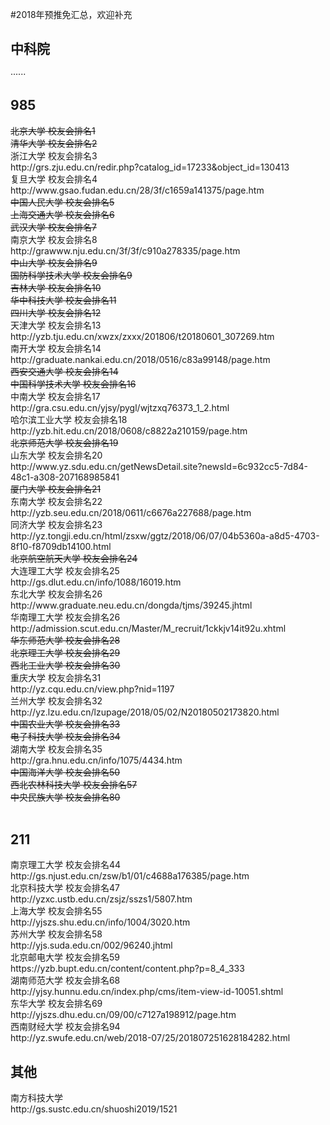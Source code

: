 #2018年预推免汇总，欢迎补充<br/>
<h2>中科院</h2>
······
<h2>985</h2>
<s>北京大学 校友会排名1</s><br/>
<s>清华大学 校友会排名2</s><br/>
浙江大学 校友会排名3<br/>
http://grs.zju.edu.cn/redir.php?catalog_id=17233&object_id=130413<br/>
复旦大学 校友会排名4<br/>
http://www.gsao.fudan.edu.cn/28/3f/c1659a141375/page.htm<br/>
<s>中国人民大学 校友会排名5</s><br/>
<s>上海交通大学 校友会排名6</s><br/>
<s>武汉大学 校友会排名7</s><br/>
南京大学 校友会排名8<br/>
http://grawww.nju.edu.cn/3f/3f/c910a278335/page.htm<br/>
<s>中山大学 校友会排名9</s><br/>
<s>国防科学技术大学 校友会排名9</s><br/>
<s>吉林大学 校友会排名10</s><br/>
<s>华中科技大学 校友会排名11</s><br/>
<s>四川大学 校友会排名12</s><br/>
天津大学 校友会排名13<br/>
http://yzb.tju.edu.cn/xwzx/zxxx/201806/t20180601_307269.htm<br/>
南开大学 校友会排名14<br/>
http://graduate.nankai.edu.cn/2018/0516/c83a99148/page.htm<br/>
<s>西安交通大学 校友会排名14</s><br/>
<s>中国科学技术大学 校友会排名16</s><br/>
中南大学 校友会排名17<br/>
http://gra.csu.edu.cn/yjsy/pygl/wjtzxq76373_1_2.html<br/>
哈尔滨工业大学 校友会排名18<br/>
http://yzb.hit.edu.cn/2018/0608/c8822a210159/page.htm<br/>
<s>北京师范大学 校友会排名19</s><br/>
山东大学 校友会排名20<br/>
http://www.yz.sdu.edu.cn/getNewsDetail.site?newsId=6c932cc5-7d84-48c1-a308-207168985841<br/>
<s>厦门大学 校友会排名21</s><br/>
东南大学 校友会排名22<br/>
http://yzb.seu.edu.cn/2018/0611/c6676a227688/page.htm<br/>
同济大学 校友会排名23<br/>
http://yz.tongji.edu.cn/html/zsxw/ggtz/2018/06/07/04b5360a-a8d5-4703-8f10-f8709db14100.html<br/>
<s>北京航空航天大学 校友会排名24</s><br/>
大连理工大学 校友会排名25<br/>
http://gs.dlut.edu.cn/info/1088/16019.htm<br/>
东北大学 校友会排名26<br/>
http://www.graduate.neu.edu.cn/dongda/tjms/39245.jhtml<br/>
华南理工大学 校友会排名26<br/>
http://admission.scut.edu.cn/Master/M_recruit/1ckkjv14it92u.xhtml<br/>
<s>华东师范大学 校友会排名28</s><br/>
<s>北京理工大学 校友会排名29</s><br/>
<s>西北工业大学 校友会排名30</s><br/>
重庆大学 校友会排名31<br/>
http://yz.cqu.edu.cn/view.php?nid=1197<br/>
兰州大学 校友会排名32<br/>
http://yz.lzu.edu.cn/lzupage/2018/05/02/N20180502173820.html<br/>
<s>中国农业大学 校友会排名33</s><br/>
<s>电子科技大学 校友会排名34</s><br/>
湖南大学 校友会排名35<br/>
http://gra.hnu.edu.cn/info/1075/4434.htm <br/>
<s>中国海洋大学 校友会排名50</s><br/>
<s>西北农林科技大学 校友会排名57</s><br/>
<s>中央民族大学 校友会排名80</s><br/><br/>
<h2>211</h2>
南京理工大学 校友会排名44<br/>
http://gs.njust.edu.cn/zsw/b1/01/c4688a176385/page.htm<br/>
北京科技大学 校友会排名47<br/>
http://yzxc.ustb.edu.cn/zsjz/sszs1/5807.htm<br/>
上海大学 校友会排名55<br/>
http://yjszs.shu.edu.cn/info/1004/3020.htm<br/>
苏州大学 校友会排名58<br/>
http://yjs.suda.edu.cn/002/96240.jhtml<br/>
北京邮电大学 校友会排名59<br/>
https://yzb.bupt.edu.cn/content/content.php?p=8_4_333<br/>
湖南师范大学 校友会排名68<br/>
http://yjsy.hunnu.edu.cn/index.php/cms/item-view-id-10051.shtml<br/>
东华大学 校友会排名69<br/>
http://yjszs.dhu.edu.cn/09/00/c7127a198912/page.htm<br/>
西南财经大学 校友会排名94<br/>
http://yz.swufe.edu.cn/web/2018-07/25/201807251628184282.html<br/>
<h2>其他</h2>
南方科技大学<br/>
http://gs.sustc.edu.cn/shuoshi2019/1521<br/>

